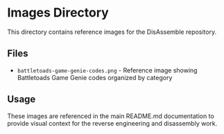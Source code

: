 # Images Directory

This directory contains reference images for the DisAssemble repository.

## Files

- `battletoads-game-genie-codes.png` - Reference image showing Battletoads Game Genie codes organized by category

## Usage

These images are referenced in the main README.md documentation to provide visual context for the reverse engineering and disassembly work.